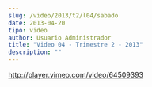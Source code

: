```yaml
---
slug: /video/2013/t2/l04/sabado
date: 2013-04-20
tipo: video
author: Usuario Administrador
title: "Video 04 - Trimestre 2 - 2013"
description: ""
---
```


http://player.vimeo.com/video/64509393
